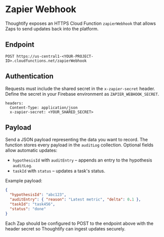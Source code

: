 # Zapier Webhook

Thoughtify exposes an HTTPS Cloud Function `zapierWebhook` that allows Zaps to send updates back into the platform.

## Endpoint

```
POST https://us-central1-<YOUR-PROJECT-ID>.cloudfunctions.net/zapierWebhook
```

## Authentication

Requests must include the shared secret in the `x-zapier-secret` header. Define the secret in your Firebase environment as `ZAPIER_WEBHOOK_SECRET`.

```
headers:
  Content-Type: application/json
  x-zapier-secret: <YOUR_SHARED_SECRET>
```

## Payload

Send a JSON payload representing the data you want to record. The function stores every payload in the `auditLog` collection. Optional fields allow automatic updates:

- `hypothesisId` with `auditEntry` – appends an entry to the hypothesis `auditLog`.
- `taskId` with `status` – updates a task's status.

Example payload:

```json
{
  "hypothesisId": "abc123",
  "auditEntry": { "reason": "Latest metric", "delta": 0.1 },
  "taskId": "task456",
  "status": "done"
}
```

Each Zap should be configured to POST to the endpoint above with the header secret so Thoughtify can ingest updates securely.
